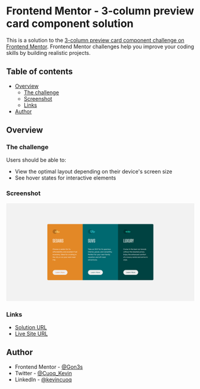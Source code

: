 # Frontend Mentor - 3-column preview card component solution

This is a solution to the [3-column preview card component challenge on Frontend Mentor](https://www.frontendmentor.io/challenges/3column-preview-card-component-pH92eAR2-). Frontend Mentor challenges help you improve your coding skills by building realistic projects. 

## Table of contents

- [Overview](#overview)
  - [The challenge](#the-challenge)
  - [Screenshot](#screenshot)
  - [Links](#links)
- [Author](#author)

## Overview

### The challenge

Users should be able to:

- View the optimal layout depending on their device's screen size
- See hover states for interactive elements

### Screenshot

![](./screenshot/screenshot.png)

### Links

- [Solution URL](https://github.com/Gon3s/3-column-preview-card-component-main)
- [Live Site URL](https://gon3s.github.io/3-column-preview-card-component-main/)


## Author

- Frontend Mentor - [@Gon3s](https://www.frontendmentor.io/profile/Gon3s)
- Twitter - [@Cuoq_Kevin](https://www.twitter.com/Cuoq_Kevin)
- LinkedIn - [@kevincuoq](https://www.linkedin.com/in/kevincuoq/)
